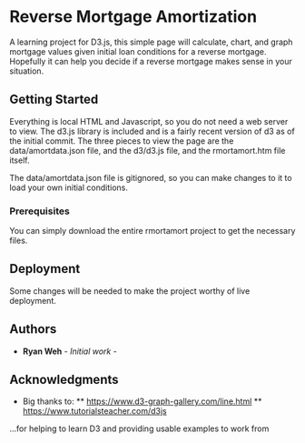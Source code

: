 # Reverse Mortgage Amortization

A learning project for D3.js, this simple page will calculate, chart, and graph mortgage values given initial loan conditions for a reverse mortgage.  Hopefully it can help you decide if a reverse mortgage makes sense in your situation.

## Getting Started

Everything is local HTML and Javascript, so you do not need a web server to view.  The d3.js library is included and is a fairly recent version of d3 as of the initial commit.  The three pieces to view the page are the data/amortdata.json file, and the d3/d3.js file, and the rmortamort.htm file itself.

The data/amortdata.json file is gitignored, so you can make changes to it to load your own initial conditions.

### Prerequisites

You can simply download the entire rmortamort project to get the necessary files.

## Deployment

Some changes will be needed to make the project worthy of live deployment.

## Authors

* **Ryan Weh** - *Initial work* - [](https://github.com/ryanweh)


## Acknowledgments

* Big thanks to:
** https://www.d3-graph-gallery.com/line.html
** https://www.tutorialsteacher.com/d3js

...for helping to learn D3 and providing usable examples to work from
